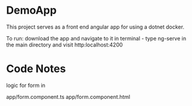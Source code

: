 # DemoApp

This project serves as a front end angular app for using a dotnet docker. 

To run: download the app and navigate to it in terminal - type ng-serve in the main directory and visit http:localhost:4200

# Code Notes

logic for form in 

app/form.component.ts
app/form.component.html
